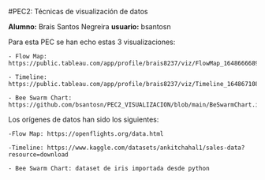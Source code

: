 #PEC2: Técnicas de visualización de datos

<b>Alumno:</b> Brais Santos Negreira
<b>usuario:</b> bsantosn

Para esta PEC se han echo estas 3 visualizaciones:

	- Flow Map: https://public.tableau.com/app/profile/brais8237/viz/FlowMap_16486666899120/FlowMap

	- Timeline: https://public.tableau.com/app/profile/brais8237/viz/Timeline_16486710839300/Timeline

	- Bee Swarm Chart: https://github.com/bsantosn/PEC2_VISUALIZACION/blob/main/BeSwarmChart.ipynb


Los orígenes de datos han sido los siguientes:

	-Flow Map: https://openflights.org/data.html

	-Timeline: https://www.kaggle.com/datasets/ankitchahal1/sales-data?resource=download

	- Bee Swarm Chart: dataset de iris importada desde python
